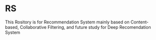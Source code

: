 # RS

This Rository is for Recommendation System mainly based on Content-based, Collaborative Filtering, and future study for Deep Recomendation System
